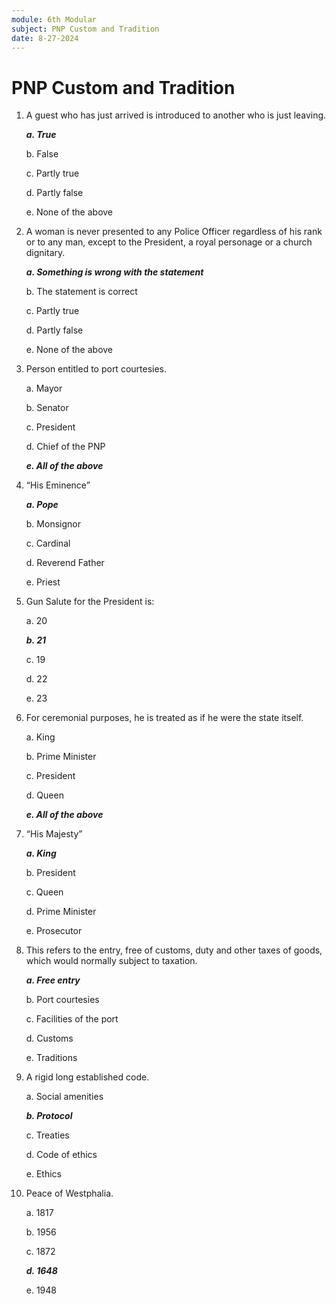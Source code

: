 ```yaml
---
module: 6th Modular
subject: PNP Custom and Tradition
date: 8-27-2024
---
```


# PNP Custom and Tradition

1. A guest who has just arrived is introduced to another who is just leaving.

   **_a. True_**

   b. False

   c. Partly true

   d. Partly false

   e. None of the above

2. A woman is never presented to any Police Officer regardless of his rank or to any man, except to the President, a royal personage or a church dignitary.

   **_a. Something is wrong with the statement_**

   b. The statement is correct

   c. Partly true

   d. Partly false

   e. None of the above

3. Person entitled to port courtesies.

   a. Mayor

   b. Senator

   c. President

   d. Chief of the PNP

   **_e. All of the above_**

4. “His Eminence”

   **_a. Pope_**

   b. Monsignor

   c. Cardinal

   d. Reverend Father

   e. Priest

5. Gun Salute for the President is:

   a. 20

   **_b. 21_**

   c. 19

   d. 22

   e. 23

6. For ceremonial purposes, he is treated as if he were the state itself.

   a. King

   b. Prime Minister

   c. President

   d. Queen

   **_e. All of the above_**

7. “His Majesty”

   **_a. King_**

   b. President

   c. Queen

   d. Prime Minister

   e. Prosecutor

8. This refers to the entry, free of customs, duty and other taxes of goods, which would normally subject to taxation.

   **_a. Free entry_**

   b. Port courtesies

   c. Facilities of the port

   d. Customs

   e. Traditions

9. A rigid long established code.

   a. Social amenities

   **_b. Protocol_**

   c. Treaties

   d. Code of ethics

   e. Ethics

10. Peace of Westphalia.

    a. 1817

    b. 1956

    c. 1872

    **_d. 1648_**

    e. 1948
